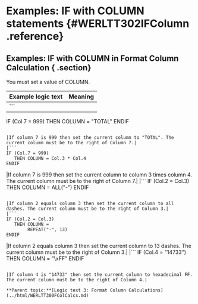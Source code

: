 # Examples: IF with COLUMN statements {#WERLTT302IFColumn .reference}

## Examples: IF with COLUMN in Format Column Calculation { .section}

You must set a value of COLUMN.

|Example logic text|Meaning|
|------------------|-------|
|```
IF (Col.7 = 999)
   THEN COLUMN = "TOTAL"
ENDIF
```

|If column 7 is 999 then set the current column to "TOTAL". The current column must be to the right of Column 7.|
|```
IF (Col.7 = 999)
   THEN COLUMN = Col.3 * Col.4
ENDIF
```

|If column 7 is 999 then set the current column to column 3 times column 4. The current column must be to the right of Column 7.|
|```
IF (Col.2 = Col.3)
   THEN COLUMN = ALL("-")
ENDIF
```

|If column 2 equals column 3 then set the current column to all dashes. The current column must be to the right of Column 3.|
|```
IF (Col.2 = Col.3)
   THEN COLUMN = 
        REPEAT("-", 13)
ENDIF
```

|If column 2 equals column 3 then set the current column to 13 dashes. The current column must be to the right of Column 3.|
|```
IF (Col.4 = "14733")
   THEN COLUMN = "\xFF"
ENDIF
```

|If column 4 is "14733" then set the current column to hexadecimal FF. The current column must be to the right of Column 4.|

**Parent topic:**[Logic text 3: Format Column Calculations](../html/WERLTT300FColCalcs.md)

